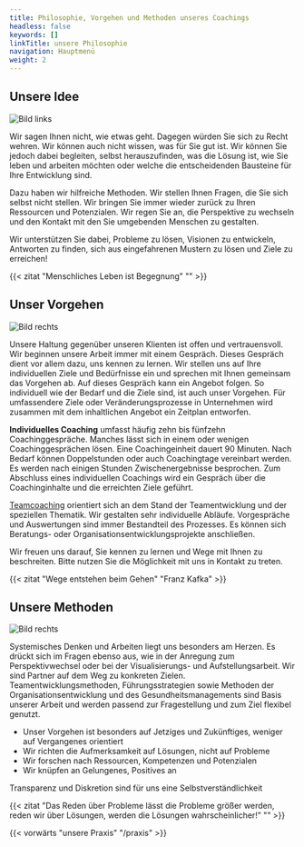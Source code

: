 ```yaml
---
title: Philosophie, Vorgehen und Methoden unseres Coachings
headless: false
keywords: []
linkTitle: unsere Philosophie
navigation: Hauptmenü
weight: 2
---
```


## Unsere Idee

![Bild links](https://dummyimage.com/600x430/DEE/000)

Wir sagen Ihnen nicht, wie etwas geht. Dagegen würden Sie sich zu Recht wehren. Wir können auch nicht wissen, was für Sie gut ist. Wir können Sie jedoch dabei begleiten, selbst herauszufinden, was die Lösung ist, wie Sie leben und arbeiten möchten oder welche die entscheidenden Bausteine für Ihre Entwicklung sind.

Dazu haben wir hilfreiche Methoden. Wir stellen Ihnen Fragen, die Sie sich selbst nicht stellen. Wir bringen Sie immer wieder zurück zu Ihren Ressourcen und Potenzialen. Wir regen Sie an, die Perspektive zu wechseln und den Kontakt mit den Sie umgebenden Menschen zu gestalten.

Wir unterstützen Sie dabei, Probleme zu lösen, Visionen zu entwickeln, Antworten zu finden, sich aus eingefahrenen Mustern zu lösen und Ziele zu erreichen!

{{< zitat "Menschliches Leben ist Begegnung" "" >}}

## Unser Vorgehen

![Bild rechts](https://dummyimage.com/600x260/DEE/000)

Unsere Haltung gegenüber unseren Klienten ist offen und vertrauensvoll. Wir beginnen unsere Arbeit immer mit einem Gespräch. Dieses Gespräch dient vor allem dazu, uns kennen zu lernen. Wir stellen uns auf Ihre individuellen Ziele und Bedürfnisse ein und sprechen mit Ihnen gemeinsam das Vorgehen ab. Auf dieses Gespräch kann ein Angebot folgen. So individuell wie der Bedarf und die Ziele sind, ist auch unser Vorgehen. Für umfassendere Ziele oder Veränderungsprozesse in Unternehmen wird zusammen mit dem inhaltlichen Angebot ein Zeitplan entworfen.

**Individuelles Coaching** umfasst häufig zehn bis fünfzehn Coachinggespräche. Manches lässt sich in einem oder wenigen Coachinggesprächen lösen. Eine Coachingeinheit dauert 90 Minuten. Nach Bedarf können Doppelstunden oder auch Coachingtage vereinbart werden. Es werden nach einigen Stunden Zwischenergebnisse besprochen. Zum Abschluss eines individuellen Coachings wird ein Gespräch über die Coachinginhalte und die erreichten Ziele geführt.

[Teamcoaching](/anlässe/#teamcoaching) orientiert sich an dem Stand der Teamentwicklung und der speziellen Thematik. Wir gestalten sehr individuelle Abläufe. Vorgespräche und Auswertungen sind immer Bestandteil des Prozesses. Es können sich Beratungs- oder Organisationsentwicklungsprojekte anschließen.

Wir freuen uns darauf, Sie kennen zu lernen und Wege mit Ihnen zu beschreiten. Bitte nutzen Sie die Möglichkeit mit uns in Kontakt zu treten.

{{< zitat "Wege entstehen beim Gehen" "Franz Kafka" >}}

## Unsere Methoden

![Bild rechts](https://dummyimage.com/600x480/DEE/000)

Systemisches Denken und Arbeiten liegt uns besonders am Herzen. Es drückt sich im Fragen ebenso aus, wie in der Anregung zum Perspektivwechsel oder bei der Visualisierungs- und Aufstellungsarbeit. Wir sind Partner auf dem Weg zu konkreten Zielen. Teamentwicklungsmethoden, Führungsstrategien sowie Methoden der Organisationsentwicklung und des Gesundheitsmanagements sind Basis unserer Arbeit und werden passend zur Fragestellung und zum Ziel flexibel genutzt.

- Unser Vorgehen ist besonders auf Jetziges und Zukünftiges, weniger auf Vergangenes orientiert
- Wir richten die Aufmerksamkeit auf Lösungen, nicht auf Probleme
- Wir forschen nach Ressourcen, Kompetenzen und Potenzialen
- Wir knüpfen an Gelungenes, Positives an

Transparenz und Diskretion sind für uns eine Selbstverständlichkeit

{{< zitat "Das Reden über Probleme lässt die Probleme größer werden, reden wir über Lösungen, werden die Lösungen wahrscheinlicher!" "" >}}

{{< vorwärts "unsere Praxis" "/praxis" >}}